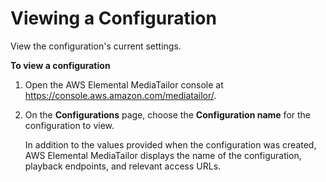 # Viewing a Configuration<a name="configurations-view"></a>

View the configuration's current settings\.

**To view a configuration**

1. Open the AWS Elemental MediaTailor console at [https://console\.aws\.amazon\.com/mediatailor/](https://console.aws.amazon.com/mediatailor/)\.

1. On the **Configurations** page, choose the **Configuration name** for the configuration to view\.

   In addition to the values provided when the configuration was created, AWS Elemental MediaTailor displays the name of the configuration, playback endpoints, and relevant access URLs\.